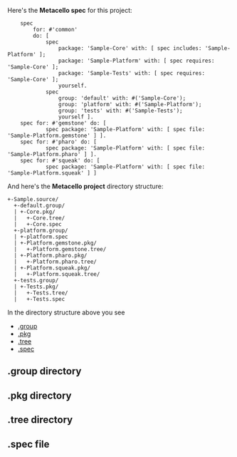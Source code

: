 Here's the **Metacello spec** for this project:

```Smalltalk
    spec
        for: #'common'
        do: [ 
            spec
                package: 'Sample-Core' with: [ spec includes: 'Sample-Platform' ];
                package: 'Sample-Platform' with: [ spec requires: 'Sample-Core' ];
                package: 'Sample-Tests' with: [ spec requires: 'Sample-Core' ];
                yourself.
            spec
                group: 'default' with: #('Sample-Core');
                group: 'platform' with: #('Sample-Platform');
                group: 'tests' with: #('Sample-Tests');
                yourself ].
    spec for: #'gemstone' do: [ 
            spec package: 'Sample-Platform' with: [ spec file: 'Sample-Platform.gemstone' ] ].
    spec for: #'pharo' do: [ 
            spec package: 'Sample-Platform' with: [ spec file: 'Sample-Platform.pharo' ] ].
    spec for: #'squeak' do: [ 
            spec package: 'Sample-Platform' with: [ spec file: 'Sample-Platform.squeak' ] ]
```

And here's the **Metacello project** directory structure:

```
+-Sample.source/
  +-default.group/
  | +-Core.pkg/
  |   +-Core.tree/
  |   +-Core.spec
  +-platform.group/
  | +-platform.spec
  | +-Platform.gemstone.pkg/
  |   +-Platform.gemstone.tree/
  | +-Platform.pharo.pkg/
  |   +-Platform.pharo.tree/
  | +-Platform.squeak.pkg/
  |   +-Platform.squeak.tree/
  +-tests.group/
  | +-Tests.pkg/
  |   +-Tests.tree/
  |   +-Tests.spec
```

In the directory structure above you see 

 * [.group](#group)
 * [.pkg](#pkg)
 * [.tree](#tree)
 * [.spec](#spec)

## <a name="group">.group directory</a>
## .pkg directory<a title="pkg"/>
## .tree directory<a title="tree"/>
## <a name="spec">.spec file</a>
